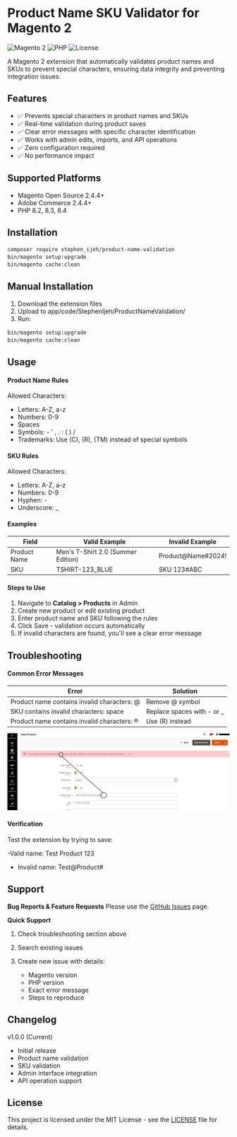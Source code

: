 # Product Name SKU Validator for Magento 2

![Magento 2](https://img.shields.io/badge/Magento-2.4%2B-brightgreen)
![PHP](https://img.shields.io/badge/PHP-8.2%2B-blue)
![License](https://img.shields.io/badge/License-MIT-green)

A Magento 2 extension that automatically validates product names and SKUs to prevent special characters, ensuring data integrity and preventing integration issues.

## Features

- ✅ Prevents special characters in product names and SKUs
- ✅ Real-time validation during product saves
- ✅ Clear error messages with specific character identification
- ✅ Works with admin edits, imports, and API operations
- ✅ Zero configuration required
- ✅ No performance impact

## Supported Platforms

- Magento Open Source 2.4.4+
- Adobe Commerce 2.4.4+
- PHP 8.2, 8.3, 8.4

## Installation

```bash
composer require stephen_ijeh/product-name-validation
bin/magento setup:upgrade
bin/magento cache:clean
```

## Manual Installation

1.  Download the extension files
2.  Upload to app/code/StephenIjeh/ProductNameValidation/
3.  Run:

```bash
bin/magento setup:upgrade
bin/magento cache:clean
```

## Usage

#### Product Name Rules

Allowed Characters:

- Letters: A-Z, a-z
- Numbers: 0-9
- Spaces
- Symbols: - ' , . : ( ) /
- Trademarks: Use (C), (R), (TM) instead of special symbols

#### SKU Rules

Allowed Characters:

- Letters: A-Z, a-z
- Numbers: 0-9
- Hyphen: -
- Underscore: \_

#### Examples

| Field        | Valid Example                      | Invalid Example    |
| ------------ | ---------------------------------- | ------------------ |
| Product Name | Men's T-Shirt 2.0 (Summer Edition) | Product@Name#2024! |
| SKU          | TSHIRT-123_BLUE                    | SKU 123#ABC        |

#### Steps to Use

1. Navigate to **Catalog > Products** in Admin
2. Create new product or edit existing product
3. Enter product name and SKU following the rules
4. Click Save - validation occurs automatically
5. If invalid characters are found, you'll see a clear error message

## Troubleshooting

#### Common Error Messages

| Error                                       | Solution                    |
| ------------------------------------------- | --------------------------- |
| Product name contains invalid characters: @ | Remove @ symbol             |
| SKU contains invalid characters: space      | Replace spaces with - or \_ |
| Product name contains invalid characters: ® | Use (R) instead             |

![screenshot](/Screenshot.jpg)

#### Verification

Test the extension by trying to save:

-Valid name: Test Product 123

- Invalid name: Test@Product#

## Support

**Bug Reports & Feature Requests**
Please use the [GitHub Issues](https://github.com/Stephenice/Product_And_SKU_Validator/issues) page.

**Quick Support**

1. Check troubleshooting section above
2. Search existing issues
3. Create new issue with details:

   - Magento version
   - PHP version
   - Exact error message
   - Steps to reproduce

## Changelog

v1.0.0 (Current)

- Initial release
- Product name validation
- SKU validation
- Admin interface integration
- API operation support

## License

This project is licensed under the MIT License - see the [LICENSE](/LICENSE) file for details.
